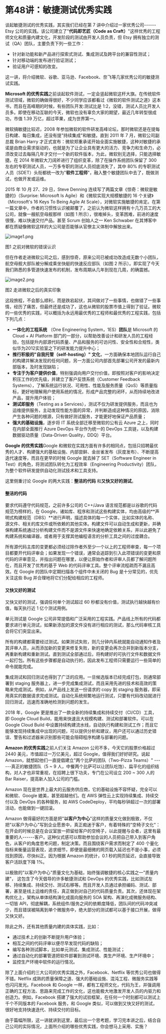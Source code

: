 # 第48讲：敏捷测试优秀实践

谈起敏捷测试的优秀实践，其实我们已经在第 7 讲中介绍过一家优秀公司------Etsy 公司的实践。该公司建立了"**代码即艺匠（Code as Craft）**"这样优秀的工程师文化和质量内建文化，开发阶段的测试由开发人员负责，但 Etsy 拥有独立的测试（QA）团队，主要负责下列一些工作：

* 针对新功能和新产品进行探索式测试、集成测试及跨平台的兼容性测试；
* 针对移动端的发布进行验证测试；
* 验证用户可感知的改变。

这一讲，将介绍微软、谷歌、亚马逊、Facebook、奈飞等几家优秀公司的敏捷测试实践。

**Microsoft 的优秀实践**之前谈起软件测试，一定会竖起微软这杆大旗。在传统软件测试领域，微软的确做得很好，不少同学应该都看过《微软的软件测试之道》这本书，而且在高峰期的时候，有些团队开发:测试比是 1:2，没错，测试人员比开发人员多。即使在移动互联的今天，微软也没有辜负大家的期望，最近几年转型很成功，市值 1.39 万亿，超过苹果，成为世界第一。

微软搞敏捷比较迟，2008 年参加微软的软件研发高峰论坛，那时微软还是在提每日构建、每日集成，还没有提"持续集成"和敏捷。直到 2011 年 7 月，微软公司副总裁 Brian Harry 才正式宣布：微软郑重承诺开始全面实施敏捷，这种对敏捷的承诺是由商业需求驱动的，也就是为了让企业具有更大的活力、竞争力和生命力，必须改变过去每隔几年才交付一个新的软件版本，为此，微软别无选择，只能选择敏捷。在 2014 年微软大刀阔斧进行了组织变革，除了在操作系统团队保留了 300 左右的专职测试人员，一万多专职的测试人员彻底消失了，其中 80% 的专职测试人员（SDET）头衔都统一改为"**软件工程师**"，融入整个敏捷团队中去了，既做测试，也做开发或运维。

2015 年 10 月 27、29 日，Steve Denning 连续写了两篇文章《惊奇：微软是敏捷的》（Surprise: Microsoft Is Agile）和《微软实现大规模敏捷的 16 个关键》（Microsoft's 16 Keys To Being Agile At Scale），对微软实施敏捷的肯定。在第一篇文章中，作者的习惯性认识被颠覆了，之前认为微软这样拥有十几万员工的大公司，就像一艘航空母舰那样（如图 1 所示），很难掉头，变革困难，前进的速度很慢，难以快速交付产品。甚至 Scrum 创始人之一 Ken Schwaber 在其博客中都在质疑像微软这样的大公司是否能够从官僚主义体制中解放出来。


<Image alt="image1.png" src="https://s0.lgstatic.com/i/image/M00/1D/63/Ciqc1F7h6W-AM0TEAAwztDgy24g084.png"/> 


图1 之前对微软的错误认识

但在作者走进微软公司之后，感到惊奇，原来公司已被成功改造成无数个小团队，航空母舰大部队被分解成乘坐快艇的快速反应部队（如图 2 所示）。即实现了今天我们熟悉的多管道快速发布的机制，发布周期从几年到现在几周，的确震撼。


<Image alt="image2.png" src="https://s0.lgstatic.com/i/image/M00/1D/63/Ciqc1F7h6XeAW5gIAA_YaZB_shw552.png"/> 


图2 走进微软之后的真实印象

这段旅程，不会那么顺利，而是跌宕起伏，其间做对了一些事情，也做错了一些事情，经历了痛苦，但最终还是成功了，这也从微软的股票市值上得到了验证。微软的一些优秀的实践，可以概括为永远用最优秀的工程师和最优秀的工程实践，包括下列几点：

* **一体化的工程系统** （One Engineering System，1ES）**团队**是 Microsoft 的 Cloud + AI Platform 部门的一部分，以帮助改善设计和研发人员的工程经验，包括提升内部源代码质量、产品和服务的可访问性、安全性和合规性，类似华为2012实验室之下的研发能力提升中心；
* **推行积极的"自我托管（self-hosting）" 文化**，一方面确保本地团队运行自己的构建并解决发现的任何问题，另一方面公司内部首先部署公司开发的最新内部版本，及时发现缺陷；
* **专注于为客户提供价值**，特别强调向用户交付价值，即按照对客户的影响决定积压工作的优先级，并建立了客户反馈系统（Customer Feedback Systems），了解系统运行状况、可用性、性能及服务质量（QoS）等质量指标，更好地理解用户使用系统的情况，形成产品完整的闭环，从而持续地改进产品，提升用户体验；
* **测试即服务**（Testing as a Services），测试不仅为研发提供服务，而且也为运维提供服务，主动发现性能方面的异常，并判断造成这种情况的原因，消除产生各种问题的根源，只有做好测试服务，才能更好地保证产品质量；
* **强大的基础设施**，逐步将 IT 系统全部迁移至微软的公有云 Azure 之上，同时在内部全面推行 Azure DevOps 平台作为统一的 DevOps 工具链，以及构建数据驱动质量（Data-Driven Quality，DDQ）平台。

**Google 的优秀实践**Google 和微软在实践方面有许多的相同点，包括只招聘最优秀的人才、构建强大的基础设施、内部尝鲜、金丝雀发布（灰度发布）、不断提高迭代速度等，而且在更早的时候 Google 就去掉了 SET（Software Engineer in Test）的角色，将测试团队转化为工程效率（Engineering Productivity）团队，为整个软件研发提供自动化测试技术和工具支持。

这里侧重讨论 Google 的两大实践：**整洁的代码** 和**又快又好的测试**。

#### **整洁的代码**

要求代码遵守代码规范，之前许多公司的 C++/Java 语言规范都是以谷歌的代码规范为榜样的，在 Google，诸如库、程序和测试这些构建实体，均由高级的\*\*声明式构建规范（DBS）\*\*进行声明，描述具体的每一个实体，比如实体的名称、源文件、相关的库文件或所依赖的其他实体。构建文件可以自动生成和更新，并确保构建系统通过分析构建文件而不是源文件来快速地确定依赖关系，并以此避免了构建系统和编译器，或者用于支撑其他编程语言的分析工具之间的过度耦合。

所有源代码主库的变更都必须经过除作者外至少一个以上的工程师审查，每一个项目都要开代码评审会；如果发现一个错误，通常会追踪到引入此项错误的变更和原代码的评审意见，并指出问题在哪里，以便让原始作者和评审人员都了解问题所在，而且开发了优秀的基于 Web 的代码评审工具。整个评审流程疏而不漏且高效。在 Google 的团队中定期扫描各个组件中未关闭的 Bug 是十分常见的，优先关注这些 Bug 并合理地将它们分配给相应的工程师。

#### **又快又好的测试**

又快又好的测试，强调任何单个测试超过 60 秒都没有价值，测试执行越快越有价值，每天执行近 1 亿个测试用例。

单元测试是 Google 公司非常提倡和广泛采用的工程实践。产品线上所有的代码都要求进行单元测试，如果新添加的源文件没有进行相应的测试，那么代码审核工具会将它们突显出来。

所有的构建都需要经过测试。如果测试失败，则几分钟内系统就能自动通知作者及其评审人员，从而添加新的变更来修复失败，新的变更会再次合并到新版本分支，再重新构建和重新测试。直到测试全部通过后，将构建好的可执行文件和数据文件一起打包。所有这些步骤都是自动执行的，因此发布工程师只需要运行一些简单的命令就能完成。

集成测试和回归测试也得到了广泛的应用。一旦候选版本已经完成打包，则通常部署到 staging 服务器上，进一步完成集成测试，而且采用先进的技术和高效的策略来完成测试。例如，从产品线上发送一份请求的 copy 到 staging 服务器，即采用真实的数据请求完成测试。自动化系统频繁地运行测试，只要有代码改动就进行回归测试，迅速而准确地检测到问题的发生。

2018 年，Google 更是推出了一款全新的持续集成和持续交付（CI/CD）工具，即 Google Cloud Build，能用来快速且大规模构建、测试和部署软件。可以在 Google Cloud Build 中设置持续构建流水线，自动执行构建和测试工作；而且它能够发现持续集成中出现的问题，可以提供分析和建议，用户还可以通过历史错误、警告和过滤器来识别那些可能会阻碍程序构建与部署的问题。

**Amazon 的优秀实践**之前人们关注 Amazon 公司不多，今天它的股票价格超过 2440 美元，市值超过一万亿美元，超过 Google，值得我们好好研究。说起 Amazon，就想起他们一直提倡建立"两个比萨的团队（Two-Pizza Teams）" ------真正的敏捷团队（5 \~ 9 人，中餐两个比萨可以让团队吃饱）、扁平化的组织结构，对人才也非常重视，在招聘上很下功夫，专门在公司设立 200 \~ 300 人的 Bar Raiser，提高新人加入公司的门槛。

Amazon 现在是世界上最大的云服务供应商，它的基础设施不容怀疑，完全可以和微软、Google 媲美，甚至超越他们。在 AWS 弹性云上实现持续集成、持续交付以及 DevOps 的各种服务，如 AWS CodeDeploy，平均每秒钟超过一次的部署活动，也能做到一键回滚。

Amazon 做得最好的方面是把"**以客户为中心**"这样的质量文化做到极致，不仅把"以客户为中心"写到企业愿景中，真正痴迷于客户，有着特殊的"空椅子文化"： 在开会的时候总是在会议室放一把留给客户的空椅子，以此提醒与会者，这里有最重要的人------客户。这种仪式感可以帮助参加会议的人员把自己带入到客户角色，从客户的角度思考问题，制定决策。而且围绕客户需求而制定了 400 个量化指标来衡量运营表现，追求细节，即便是最细微的网页载入延迟也不是小事，必须找到原因，尽快纠正。因为根据 Amazon 的统计，0.1 秒的网页延迟，会直接导致客户活跃度下降 1%。

以极致的"以客户为中心"质量文化为基础，始终强调敏捷的核心实践之一"质量内建"， 这包含了今天倡导的许多敏捷测试和 DevOps 的优秀实践，比如测试左移、持续集成、持续交付、测试右移等。而且开发人员通过承担编码、测试、部署，甚至是线上运维的责任，真正做到对自己的代码质量负责。其次，还体现在架构优化上，架构从单体结构演化成面向服务的 SOA 架构、再演化成微服务结构、一切皆 API，彻底解耦，系统组件/服务之间的依赖度降低，团队间的代码冲突减少，而且错误被隔离到单个微服务中，绝大部分的测试都可以基于接口开展，做得又快又好。

除此之外，还有其他质量内建的具体实践，比如：

* 通过技术上的创新不断提升用户体验；
* 相互之间的代码评审以便尽早发现代码的缺陷；
* 编写各种测试脚本，比如单元测试、集成测试、性能测试；
* 通过自动化的部署管道把软件部署到测试环境、类生产环境、生产环境中；
* 监控生产环境中软件的运行情况。

除了上面介绍的三大公司的优秀实践之外，Facebook、Netflix 等优秀公司也做得不错。Netflix 成熟的质量保障之道、强大的基础设施、混沌工程、微服务实践等也闪闪发光。Facebook 和 Google 一样，都有工程师文化，代码为王，并强调用正确的工程方法、思路来完成工作的文化，这也能极大地激发开发人员的内驱力和创造力。例如，Facebook 搭建了强大的试验框架，在任何一个时刻都可以测试上千个不同版本的 Facebook 服务，和 Google 类似，可以做到又快又好的测试，很好地支持快速迭代、持续交付的目标。

由于篇幅所限，这一讲就讲到这里，最后出一个思考题，学习完本讲之后，结合自己公司的实际情况，上面所介绍的哪些优秀实践，你会想马上采用、实施？

